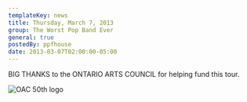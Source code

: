 ```yaml
---
templateKey: news
title: Thursday, March 7, 2013
group: The Worst Pop Band Ever
general: true
postedBy: ppfhouse
date: 2013-03-07T02:00:00-05:00
---
```

BIG THANKS to the ONTARIO ARTS COUNCIL for helping fund this tour.

![OAC 50th logo](http://2014.ppfhouse.com/img/OAC_50th_colour_smallest307x81.gif)